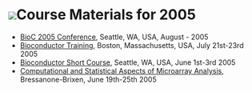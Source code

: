 ![](/images/icons/help.gif)Course Materials for 2005
====================================================

* [BioC 2005 Conference](BioC2005/), Seattle, WA, USA, August - 2005
* [Bioconductor Training](http://www.biostat.harvard.edu/%7Ecarey/bos05formal.html),
  Boston, Massachusetts, USA, July 21st-23rd 2005
* [Bioconductor Short Course](seattle-06-2005/), Seattle, WA, USA, June 1st-3rd 2005
* [Computational and Statistical Aspects of Microarray Analysis](
  http://www.economia.unimi.it/marray), Bressanone-Brixen, June 19th-25th 2005
